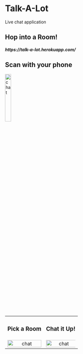 # Talk-A-Lot
Live chat application

## Hop into a Room!
<h5> https://talk-a-lot.herokuapp.com/ </h5>

## Scan with your phone
<a href="https://github.com/WabaScript/talk-a-lot"><img src="https://user-images.githubusercontent.com/59180399/88705561-b28a9d80-d0dd-11ea-8ff5-0faff77a9d45.png" title="Room" alt="chat" width="20%" height="20%"></a>

<div align="center">
  <table>
    <tbody>
      <tr>
          <th align="center" height="15"><h3>Pick a Room</h3></th>
          <th align="center" height="15"><h3>Chat it Up!</h3></th>
      </tr>
      <tr>
        <td align="center">
          <a href="https://github.com/WabaScript/talk-a-lot"><img src="https://user-images.githubusercontent.com/59180399/88289757-b96f7580-ccc3-11ea-86d3-766fd0657c7e.png" title="Index" alt="chat" width="100%" height="100%"></a>
        </td>
        <td align="center">
          <a href="https://github.com/WabaScript/talk-a-lot"><img src="https://user-images.githubusercontent.com/59180399/88289753-b83e4880-ccc3-11ea-94f8-d108387569fb.png" title="Room" alt="chat" width="105%" height="100%"></a>
        </td>
      </tr>
    </tbody>
  </table>
</div>
